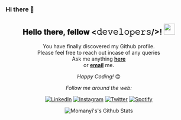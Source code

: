 ### Hi there 👋

<!--
**fullstop125/fullstop125** is a ✨ _special_ ✨ repository because its `README.md` (this file) appears on your GitHub profile.

Here are some ideas to get you started:

- 🔭 I’m currently working on ...
- 🌱 I’m currently learning ...
- 👯 I’m looking to collaborate on ...
- 🤔 I’m looking for help with ...
- 💬 Ask me about ...
- 📫 How to reach me: ...
- 😄 Pronouns: ...
- ⚡ Fun fact: ...
-->
<div align="center">
<h2> 𝐇𝐞𝐥𝐥𝐨 𝐭𝐡𝐞𝐫𝐞, 𝐟𝐞𝐥𝐥𝐨𝐰 <𝚍𝚎𝚟𝚎𝚕𝚘𝚙𝚎𝚛𝚜/>! <img src="https://github.com/fullstop125/fullstop125/blob/master/gifs/Hi.gif" width="30"></h2>
</div>

<div align="center" width="50">

</div>

<div align="center">
 

You have finally discovered my Github profile. <br>
Please feel free to reach out incase of any queries  <br>
Ask me anything <a href="https://github.com/fullstop125/fullstop125/issues/new"><b>here</b></a><br>
or <a href="mailto:hassanmoses125@gmail.com"><b>email</b></a> me.

<i>Happy Coding!</i> 😊

</div>

<div align="center">

<i>Follow me around the web:</i><br>

<a href="https://www.linkedin.com/in/momanyi-hassan-32a489180/" target="_blank"><img src="https://img.shields.io/badge/LinkedIn-%230077B5.svg?&style=flat-square&logo=linkedin&logoColor=white" alt="LinkedIn"></a>
<a href="https://www.instagram.com/hassanymoses" target="_blank"><img src="https://img.shields.io/badge/Instagram-%23E4405F.svg?&style=flat-square&logo=instagram&logoColor=white" alt="Instagram"></a>
<a href="https://twitter.com/MosesHassany" target="_blank"><img src="https://img.shields.io/badge/Twitter-%231DA1F2.svg?&style=flat-square&logo=twitter&logoColor=white" alt="Twitter"></a>
<a href="https://open.spotify.com/user/of7psvnptjdgrq3rv4xioco8m" target="_blank"><img src="https://img.shields.io/badge/Spotify-%231ED760.svg?&style=flat-square&logo=spotify&logoColor=white" alt="Spotify"></a>
<!-- <a href="https://dev.to/ABSphreak" target="_blank"><img src="https://img.shields.io/badge/DEV-%230A0A0A.svg?&style=flat-square&logo=DEV.to&logoColor=white" alt="DEV.to"></a> -->

</div>
<div align="center">
<img align="center" src="https://github-readme-stats.vercel.app/api?username=fullstop125&include_all_commits=true&count_private=true&show_icons=true&line_height=20&title_color=7A7ADB&icon_color=2234AE&text_color=D3D3D3&bg_color=0,000000,130F40" alt="Momanyi's's Github Stats">
